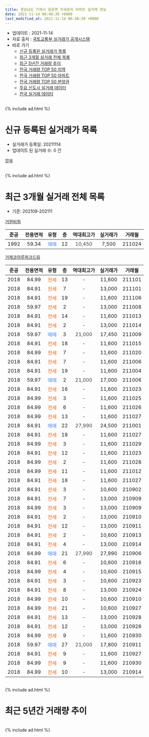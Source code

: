 ```yaml
---
title: 경상남도 거제시 일운면 지세포리 아파트 실거래 정보
date: 2021-11-14 06:48:38 +0900
last_modified_at: 2021-11-14 06:48:38 +0900
---
```


* 업데이트 : 2021-11-14
* 자료 출처 : [국토교통부 실거래가 공개시스템](http://rt.molit.go.kr)
* 바로 가기
    * [신규 등록된 실거래가 목록](#신규-등록된-실거래가-목록)
    * [최근 3개월 실거래 전체 목록](#최근-3개월-실거래-전체-목록)
    * [최근 5년간 거래량 추이](#최근-5년간-거래량-추이)
    * [전국 거래량 TOP 50 지역](https://inasie.github.io/apt-trade-info/최근-3개월-전국에서-가장-거래가-많이-발생한-지역)
    * [전국 거래량 TOP 50 아파트](https://inasie.github.io/apt-trade-info/최근-3개월-전국에서-가장-거래가-많이-발생한-아파트)
    * [전국 거래량 TOP 50 분양권](https://inasie.github.io/apt-trade-info/최근-3개월-전국에서-가장-거래가-많이-발생한-분양권)
    * [주요 신도시 실거래 데이터](https://inasie.github.io/apt-trade-info/주요-신도시)
    * [전국 실거래 데이터](https://inasie.github.io/apt-trade-info/전국)
<br>
{% include ad.html %}
<br>

# 신규 등록된 실거래가 목록
* 실거래가 등록일: 20211114
* 업데이트 된 실거래 수: 0 건

없음

<br>
{% include ad.html %}
<br>

# 최근 3개월 실거래 전체 목록
* 기준: 202109-202111


[거원비취](https://search.naver.com/search.naver?query=%EA%B2%BD%EC%83%81%EB%82%A8%EB%8F%84+%EA%B1%B0%EC%A0%9C%EC%8B%9C+%EC%9D%BC%EC%9A%B4%EB%A9%B4+%EC%A7%80%EC%84%B8%ED%8F%AC%EB%A6%AC+%EA%B1%B0%EC%9B%90%EB%B9%84%EC%B7%A8)

|준공|전용면적|유형|층|역대최고가|실거래가|거래월|
|:---:|:---:|:---:|:---:|:---:|:---:|:---:|
|1992|59.34|<span style="color:#4285f3">매매</span>|12|<span style="color:#444444">10,450</span>|7,500|211024|

[거제코아루파크드림](https://search.naver.com/search.naver?query=%EA%B2%BD%EC%83%81%EB%82%A8%EB%8F%84+%EA%B1%B0%EC%A0%9C%EC%8B%9C+%EC%9D%BC%EC%9A%B4%EB%A9%B4+%EC%A7%80%EC%84%B8%ED%8F%AC%EB%A6%AC+%EA%B1%B0%EC%A0%9C%EC%BD%94%EC%95%84%EB%A3%A8%ED%8C%8C%ED%81%AC%EB%93%9C%EB%A6%BC)

|준공|전용면적|유형|층|역대최고가|실거래가|거래월|
|:---:|:---:|:---:|:---:|:---:|:---:|:---:|
|2018|84.99|<span style="color:#ff5a00">전세</span>|13|<span style="color:#444444">-</span>|11,600|211101|
|2018|84.91|<span style="color:#ff5a00">전세</span>|7|<span style="color:#444444">-</span>|13,000|211101|
|2018|84.91|<span style="color:#ff5a00">전세</span>|19|<span style="color:#444444">-</span>|11,600|211106|
|2018|59.97|<span style="color:#ff5a00">전세</span>|2|<span style="color:#444444">-</span>|13,000|211008|
|2018|84.91|<span style="color:#ff5a00">전세</span>|14|<span style="color:#444444">-</span>|11,600|211013|
|2018|84.91|<span style="color:#ff5a00">전세</span>|2|<span style="color:#444444">-</span>|13,000|211014|
|2018|59.97|<span style="color:#4285f3">매매</span>|3|<span style="color:#444444">21,000</span>|17,450|211009|
|2018|84.91|<span style="color:#ff5a00">전세</span>|18|<span style="color:#444444">-</span>|11,600|211015|
|2018|84.99|<span style="color:#ff5a00">전세</span>|7|<span style="color:#444444">-</span>|11,600|211020|
|2018|84.91|<span style="color:#ff5a00">전세</span>|7|<span style="color:#444444">-</span>|11,600|211006|
|2018|84.91|<span style="color:#ff5a00">전세</span>|19|<span style="color:#444444">-</span>|11,600|211004|
|2018|59.97|<span style="color:#4285f3">매매</span>|2|<span style="color:#444444">21,000</span>|17,000|211006|
|2018|84.91|<span style="color:#ff5a00">전세</span>|16|<span style="color:#444444">-</span>|11,600|211023|
|2018|84.99|<span style="color:#ff5a00">전세</span>|3|<span style="color:#444444">-</span>|11,600|211025|
|2018|84.99|<span style="color:#ff5a00">전세</span>|6|<span style="color:#444444">-</span>|11,600|211026|
|2018|84.99|<span style="color:#ff5a00">전세</span>|13|<span style="color:#444444">-</span>|11,600|211027|
|2018|84.91|<span style="color:#4285f3">매매</span>|22|<span style="color:#444444">27,990</span>|24,500|211001|
|2018|84.91|<span style="color:#ff5a00">전세</span>|18|<span style="color:#444444">-</span>|11,600|211027|
|2018|84.99|<span style="color:#ff5a00">전세</span>|3|<span style="color:#444444">-</span>|11,600|211029|
|2018|84.91|<span style="color:#ff5a00">전세</span>|12|<span style="color:#444444">-</span>|11,600|211023|
|2018|84.99|<span style="color:#ff5a00">전세</span>|2|<span style="color:#444444">-</span>|11,600|211028|
|2018|84.99|<span style="color:#ff5a00">전세</span>|11|<span style="color:#444444">-</span>|11,600|211012|
|2018|84.91|<span style="color:#ff5a00">전세</span>|18|<span style="color:#444444">-</span>|11,600|211027|
|2018|84.91|<span style="color:#ff5a00">전세</span>|3|<span style="color:#444444">-</span>|10,600|210902|
|2018|84.91|<span style="color:#ff5a00">전세</span>|7|<span style="color:#444444">-</span>|13,000|210909|
|2018|84.99|<span style="color:#ff5a00">전세</span>|3|<span style="color:#444444">-</span>|13,000|210909|
|2018|84.91|<span style="color:#ff5a00">전세</span>|2|<span style="color:#444444">-</span>|13,000|210910|
|2018|84.91|<span style="color:#ff5a00">전세</span>|12|<span style="color:#444444">-</span>|13,000|210911|
|2018|84.91|<span style="color:#ff5a00">전세</span>|2|<span style="color:#444444">-</span>|10,600|210913|
|2018|84.91|<span style="color:#ff5a00">전세</span>|4|<span style="color:#444444">-</span>|13,000|210914|
|2018|84.99|<span style="color:#4285f3">매매</span>|21|<span style="color:#444444">27,990</span>|27,990|210906|
|2018|84.91|<span style="color:#ff5a00">전세</span>|6|<span style="color:#444444">-</span>|10,600|210916|
|2018|84.99|<span style="color:#ff5a00">전세</span>|4|<span style="color:#444444">-</span>|10,600|210915|
|2018|84.91|<span style="color:#ff5a00">전세</span>|3|<span style="color:#444444">-</span>|10,600|210923|
|2018|84.91|<span style="color:#ff5a00">전세</span>|8|<span style="color:#444444">-</span>|13,000|210924|
|2018|84.99|<span style="color:#ff5a00">전세</span>|10|<span style="color:#444444">-</span>|10,600|210910|
|2018|84.99|<span style="color:#ff5a00">전세</span>|21|<span style="color:#444444">-</span>|10,600|210927|
|2018|84.91|<span style="color:#ff5a00">전세</span>|13|<span style="color:#444444">-</span>|13,000|210928|
|2018|84.91|<span style="color:#ff5a00">전세</span>|12|<span style="color:#444444">-</span>|13,000|210928|
|2018|84.99|<span style="color:#ff5a00">전세</span>|9|<span style="color:#444444">-</span>|11,600|210930|
|2018|59.97|<span style="color:#4285f3">매매</span>|27|<span style="color:#444444">21,000</span>|17,800|210911|
|2018|84.91|<span style="color:#ff5a00">전세</span>|9|<span style="color:#444444">-</span>|11,600|210927|
|2018|84.99|<span style="color:#ff5a00">전세</span>|9|<span style="color:#444444">-</span>|11,600|210930|
|2018|84.99|<span style="color:#ff5a00">전세</span>|10|<span style="color:#444444">-</span>|13,000|210914|


<br>
{% include ad.html %}
<br>

# 최근 5년간 거래량 추이


<div style="width:100%;">
    <canvas id="deal_progress" height="200"></canvas>
</div>

<script>
new Chart(document.getElementById("deal_progress"), {
    type: 'line',
    data: {
        labels: ['201611','201612','201701','201702','201703','201704','201705','201706','201707','201708','201709','201710','201711','201712','201801','201802','201803','201804','201805','201806','201807','201808','201809','201810','201811','201812','201901','201902','201903','201904','201905','201906','201907','201908','201909','201910','201911','201912','202001','202002','202003','202004','202005','202006','202007','202008','202009','202010','202011','202012','202101','202102','202103','202104','202105','202106','202107','202108','202109','202110','202111'],
        datasets: [{
            label: '매매',
            pointRadius: 1,
            data: [1, 1, 0, 2, 0, 0, 0, 0, 0, 3, 0, 0, 0, 0, 1, 0, 0, 4, 0, 0, 0, 0, 1, 3, 2, 3, 2, 4, 0, 1, 0, 1, 0, 1, 0, 0, 1, 2, 0, 0, 1, 0, 0, 4, 0, 1, 1, 2, 3, 2, 2, 3, 10, 0, 0, 3, 2, 3, 2, 4, 0],
            borderColor: "rgba(255, 201, 14, 1)",
            backgroundColor: "rgba(255, 201, 14, 0.5)",
            fill: false,
            lineTension: 0
        },{
            label: '전월세',
            pointRadius: 1,
            data: [0, 0, 0, 1, 1, 1, 1, 0, 1, 0, 0, 1, 1, 0, 0, 1, 1, 0, 3, 0, 1, 0, 0, 1, 7, 5, 7, 10, 25, 13, 17, 11, 10, 12, 8, 12, 14, 9, 7, 9, 10, 6, 10, 8, 8, 8, 6, 12, 4, 11, 1, 3, 10, 30, 21, 18, 17, 33, 19, 17, 3],
            borderColor: "rgba(0, 141, 185, 1)",
            backgroundColor: "rgba(0, 141, 185, 0.5)",
            fill: false,
            lineTension: 0
        }
        ]
    },
    options: {
        responsive: true,
        title: {
            display: false
        },
        tooltips: {
            mode: 'index',
            intersect: false
        },
        hover: {
            mode: 'nearest',
            intersect: true
        },
        scales: {
            xAxes: [{
                display: true,
                scaleLabel: {
                    display: true,
                    labelString: '년/월'
                }
            }],
            yAxes: [{
                display: true,
                ticks: {
                    suggestedMin: 0,
                },
                scaleLabel: {
                    display: true,
                    labelString: '실거래 수'
                }
            }]
        }
    }
});

</script>


<br>
{% include ad.html %}
<br>

